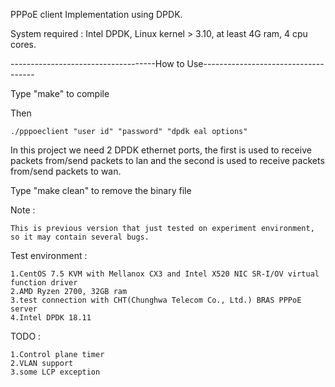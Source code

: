 PPPoE client Implementation using DPDK.

System required : Intel DPDK, Linux kernel > 3.10, at least 4G ram, 4 cpu cores.

------------------------------------How to Use------------------------------------

Type "make" to compile

Then 

	./pppoeclient "user id" "password" "dpdk eal options"

In this project we need 2 DPDK ethernet ports, the first is used to receive packets from/send packets to lan and the second is used to receive packets from/send packets to wan.

Type "make clean" to remove the binary file

Note : 

	This is previous version that just tested on experiment environment, so it may contain several bugs.

Test environment : 

	1.CentOS 7.5 KVM with Mellanox CX3 and Intel X520 NIC SR-I/OV virtual function driver
	2.AMD Ryzen 2700, 32GB ram
	3.test connection with CHT(Chunghwa Telecom Co., Ltd.) BRAS PPPoE server
	4.Intel DPDK 18.11

TODO : 

	1.Control plane timer
	2.VLAN support
	3.some LCP exception
